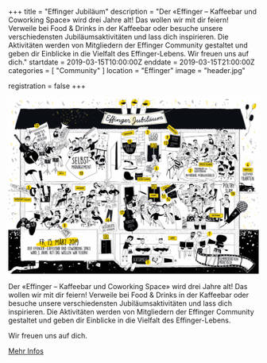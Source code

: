 +++
title = "Effinger Jubiläum"
description = "Der «Effinger – Kaffeebar und Coworking Space» wird drei Jahre alt! Das wollen wir mit dir feiern! Verweile bei Food & Drinks in der Kaffeebar oder besuche unsere verschiedensten Jubiläums­aktivitäten und lass dich inspirieren. Die Aktivitäten werden von Mitgliedern der Effinger Community gestaltet und geben dir Einblicke in die Vielfalt des Effinger­-Lebens. Wir freuen uns auf dich."
startdate = 2019-03-15T10:00:00Z
enddate = 2019-03-15T21:00:00Z
categories = [ "Community" ]
location = "Effinger"
image = "header.jpg"

registration = false
+++


![Jubiläum](header.jpg)

<div class="lead">
Der «Effinger – Kaffeebar und Coworking Space» wird drei Jahre alt! Das wollen wir mit dir feiern! Verweile bei Food & Drinks in der Kaffeebar oder besuche unsere verschiedensten Jubiläums­aktivitäten und lass dich inspirieren. Die Aktivitäten werden von Mitgliedern der Effinger Community gestaltet und geben dir Einblicke in die Vielfalt des Effinger­-Lebens.

Wir freuen uns auf dich.
</div>

<a class="btn btn-mod btn-small mt-20" href="/jubilaeum">Mehr Infos</a>
